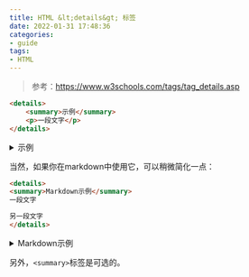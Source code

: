 ```yaml
---
title: HTML &lt;details&gt; 标签
date: 2022-01-31 17:48:36
categories:
- guide
tags:
- HTML
---
```


> 参考：<https://www.w3schools.com/tags/tag_details.asp>

```html
<details>
    <summary>示例</summary>
    <p>一段文字</p>
</details>
```

<details>
    <summary>示例</summary>
    <p>一段文字</p>
</details>

当然，如果你在markdown中使用它，可以稍微简化一点：
```markdown
<details>
<summary>Markdown示例</summary>
一段文字

另一段文字
</details>
```

<details>
<summary>Markdown示例</summary>
一段文字

另一段文字
</details>

另外，`<summary>`标签是可选的。
